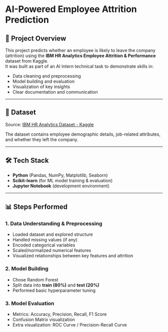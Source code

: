 # AI-Powered Employee Attrition Prediction

## 📌 Project Overview
This project predicts whether an employee is likely to leave the company (attrition) using the **IBM HR Analytics Employee Attrition & Performance** dataset from Kaggle.  
It was built as part of an AI Intern technical task to demonstrate skills in:
- Data cleaning and preprocessing
- Model building and evaluation
- Visualization of key insights
- Clear documentation and communication

---

## 📂 Dataset
Source: [IBM HR Analytics Dataset - Kaggle](https://www.kaggle.com/datasets/pavansubhasht/ibm-hr-analytics-attrition-dataset)  

The dataset contains employee demographic details, job-related attributes, and whether they left the company.

---

## 🛠 Tech Stack
- **Python** (Pandas, NumPy, Matplotlib, Seaborn)
- **Scikit-learn** (for ML model training & evaluation)
- **Jupyter Notebook** (development environment)

---

## 📊 Steps Performed

### 1. Data Understanding & Preprocessing
- Loaded dataset and explored structure
- Handled missing values (if any)
- Encoded categorical variables
- Scaled/normalized numerical features
- Visualized relationships between key features and attrition

### 2. Model Building
- Chose  Random Forest
- Split data into **train (80%)** and **test (20%)**
- Performed basic hyperparameter tuning

### 3. Model Evaluation
- Metrics: Accuracy, Precision, Recall, F1 Score
- Confusion Matrix visualization
- Extra visualization: ROC Curve / Precision-Recall Curve
